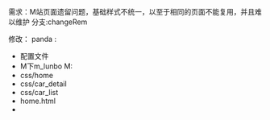 需求：M站页面遗留问题，基础样式不统一，以至于相同的页面不能复用，并且难以维护
分支:changeRem


修改：
panda : 
* 配置文件  
* M下m_lunbo
M:
* css/home
* css/car_detail
* css/car_list
* home.html
* 
